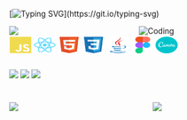 [![Typing SVG](https://readme-typing-svg.herokuapp.com/?color=%23bcc8d5&center=true&vCenter=true&width=1000&lines=Hi,+My+name+is+Ana+Carla+:%29;)](https://git.io/typing-svg)

<img align="right" alt="Coding" width="270" src="https://werepstem.com/wp-content/uploads/sites/2/2020/09/Untitled-design-4.gif">

<p align="left">
  <img src="https://komarev.com/ghpvc/?username=ashutosh-pmishra&label >
</p>


<div style="display: inline_block"><br>
  <img align="center" alt="Js" height="30" width="40" src="https://raw.githubusercontent.com/devicons/devicon/master/icons/javascript/javascript-plain.svg">
  <img align="center" alt="React" height="30" width="40" src="https://raw.githubusercontent.com/devicons/devicon/master/icons/react/react-original.svg">
  <img align="center" alt="HTML" height="30" width="40" src="https://raw.githubusercontent.com/devicons/devicon/master/icons/html5/html5-original.svg">
  <img align="center" alt="CSS" height="30" width="40" src="https://raw.githubusercontent.com/devicons/devicon/master/icons/css3/css3-original.svg">
  <img align="center" alt="Java" height="30" width="40" src="https://raw.githubusercontent.com/devicons/devicon/master/icons/java/java-original.svg">
  <img align="center" alt="Figma" height="30" width="40" src="https://raw.githubusercontent.com/devicons/devicon/master/icons/figma/figma-original.svg">
  <img align="center" alt="Canva" height="30" width="40" src="https://raw.githubusercontent.com/devicons/devicon/master/icons/canva/canva-original.svg">
</div>

 ##
 
 <div> 
  <a href="https://instagram.com/_annacarlac" target="_blank"><img src="https://img.shields.io/badge/-Instagram-%23E4405F?style=for-the-badge&logo=instagram&logoColor=white" target="_blank"></a>
  <a href = "mailto:anacarlamendes.ti@gmail.com"><img src="https://img.shields.io/badge/-Gmail-%23333?style=for-the-badge&logo=gmail&logoColor=white" target="_blank"></a>
  <a href="https://www.linkedin.com/in/anacarlamendess" target="_blank"><img src="https://img.shields.io/badge/-LinkedIn-%230077B5?style=for-the-badge&logo=linkedin&logoColor=white" target="_blank"></a> 
 </div>

#
<div style="display: flex; flex-direction: row; justify-content: space-between;">
  <img src="https://github-readme-stats.vercel.app/api?username=Anacarlamends&theme=nord&hide_border=true&include_all_commits=true&count_private=false" width="380" />
  <img src="https://github-readme-stats.vercel.app/api/top-langs/?username=Anacarlamends&theme=nord&hide_border=true&include_all_commits=true&count_private=false&layout=compact" width="359" />
</div>





  

